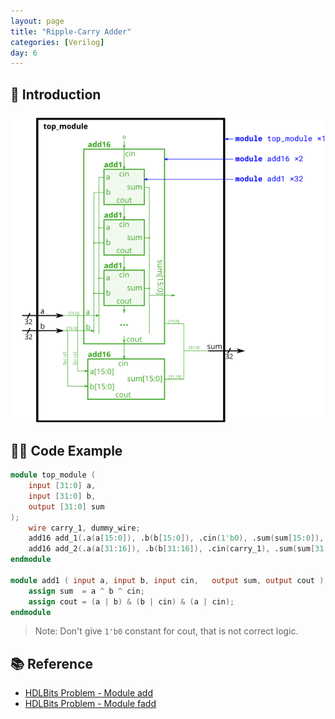 ```yaml
---
layout: page
title: "Ripple-Carry Adder"
categories: [Verilog]
day: 6
---
```


## 📌 Introduction
![alt text](../assets/Module_fadd.png)

## 🧑‍💻 Code Example
```verilog
module top_module (
    input [31:0] a,
    input [31:0] b,
    output [31:0] sum
);
	wire carry_1, dummy_wire;
    add16 add_1(.a(a[15:0]), .b(b[15:0]), .cin(1'b0), .sum(sum[15:0]), .cout(carry_1));
    add16 add_2(.a(a[31:16]), .b(b[31:16]), .cin(carry_1), .sum(sum[31:16]), .cout(dummy_wire));
endmodule

module add1 ( input a, input b, input cin,   output sum, output cout );
    assign sum  = a ^ b ^ cin;
    assign cout = (a | b) & (b | cin) & (a | cin);
endmodule
```
> Note: Don't give ```1'b0``` constant for cout, that is not correct logic.

## 📚 Reference
* [HDLBits Problem - Module add](https://hdlbits.01xz.net/wiki/Module_add)
* [HDLBits Problem - Module fadd](https://hdlbits.01xz.net/wiki/Module_fadd)